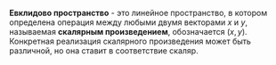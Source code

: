 **Евклидово пространство** - это линейное пространство, в котором определена операция между любыми двумя векторами $x$ и $y$, называемая **скалярным произведением**, обозначается $(x,y)$. Конкретная реализация скалярного произведения может быть различной, но она ставит в соответствие скаляр.